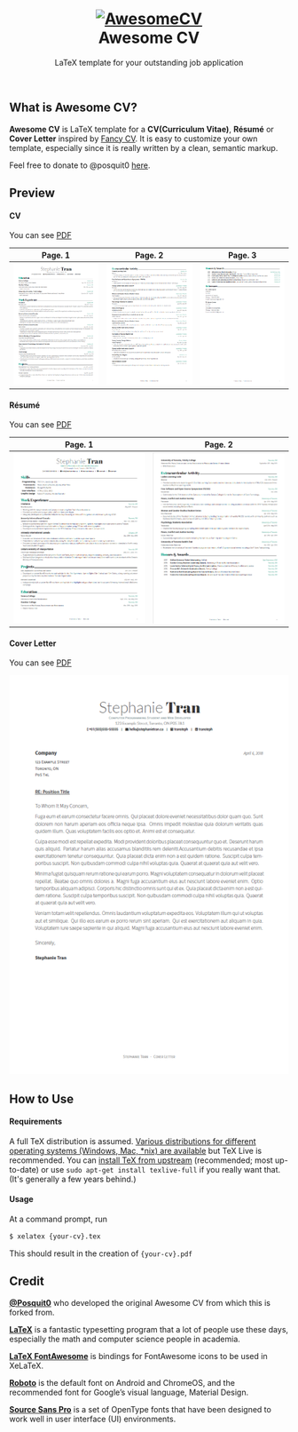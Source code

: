 <h1 align="center">
  <a href="https://github.com/posquit0/Awesome-CV" title="AwesomeCV Documentation">
    <img alt="AwesomeCV" src="https://github.com/posquit0/Awesome-CV/raw/master/icon.png" width="200px" height="200px" />
  </a>
  <br />
  Awesome CV
</h1>

<p align="center">
  LaTeX template for your outstanding job application
</p>

<br />

## What is Awesome CV?

**Awesome CV** is LaTeX template for a **CV(Curriculum Vitae)**, **Résumé** or **Cover Letter** inspired by [Fancy CV](https://www.sharelatex.com/templates/cv-or-resume/fancy-cv). It is easy to customize your own template, especially since it is really written by a clean, semantic markup.

Feel free to donate to @posquit0 [here](https://github.com/posquit0/Awesome-CV#donate).

## Preview

#### CV

You can see [PDF](https://github.com/transteph/Awesome-CV/blob/master/examples/cv.pdf)

| Page. 1 | Page. 2 | Page. 3 |
|:---:|:---:|:---:|
| [![CV](https://github.com/transteph/Awesome-CV/blob/master/examples/cv-0.png)](https://github.com/transteph/Awesome-CV/blob/master/examples/cv.pdf)  | [![CV](https://github.com/transteph/Awesome-CV/blob/master/examples/cv-1.png)](https://github.com/transteph/Awesome-CV/blob/master/examples/cv.pdf) | [![CV](https://github.com/transteph/Awesome-CV/blob/master/examples/cv-2.png)](https://github.com/transteph/Awesome-CV/blob/master/examples/cv.pdf) |


#### Résumé

You can see [PDF](https://github.com/transteph/Awesome-CV/blob/master/examples/resume.pdf)

| Page. 1 | Page. 2 |
|:---:|:---:|
| [![Résumé](https://github.com/transteph/Awesome-CV/blob/master/examples/resume-0.png)](https://github.com/transteph/Awesome-CV/blob/master/examples/resume.pdf)  | [![Résumé](https://github.com/transteph/Awesome-CV/blob/master/examples/resume-1.png)](https://github.com/transteph/Awesome-CV/blob/master/examples/resume.pdf) |

#### Cover Letter

You can see [PDF](https://github.com/transteph/Awesome-CV/blob/master/examples/coverletter.pdf)


[![Cover Letter](https://github.com/transteph/Awesome-CV/blob/master/examples/coverletter-0.png)](https://github.com/transteph/Awesome-CV/blob/master/examples/coverletter.pdf)  


## How to Use

#### Requirements

A full TeX distribution is assumed.  [Various distributions for different operating systems (Windows, Mac, \*nix) are available](http://tex.stackexchange.com/q/55437) but TeX Live is recommended.
You can [install TeX from upstream](http://tex.stackexchange.com/q/1092) (recommended; most up-to-date) or use `sudo apt-get install texlive-full` if you really want that.  (It's generally a few years behind.)

#### Usage

At a command prompt, run

```bash
$ xelatex {your-cv}.tex
```

This should result in the creation of ``{your-cv}.pdf``


## Credit
[**@Posquit0**](https://github.com/posquit0/) who developed the original Awesome CV from which this is forked from.

[**LaTeX**](http://www.latex-project.org) is a fantastic typesetting program that a lot of people use these days, especially the math and computer science people in academia.

[**LaTeX FontAwesome**](https://github.com/furl/latex-fontawesome) is bindings for FontAwesome icons to be used in XeLaTeX.

[**Roboto**](https://github.com/google/roboto) is the default font on Android and ChromeOS, and the recommended font for Google’s visual language, Material Design.

[**Source Sans Pro**](https://github.com/adobe-fonts/source-sans-pro) is a set of OpenType fonts that have been designed to work well in user interface (UI) environments.
